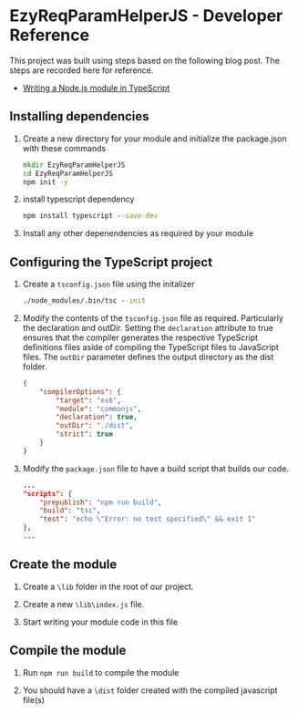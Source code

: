 # EzyReqParamHelperJS - Developer Reference

This project was built using steps based on the following blog post. The steps are recorded here for reference. 

- [Writing a Node.js module in TypeScript](https://www.twilio.com/blog/2017/06/writing-a-node-module-in-typescript.html)

## Installing dependencies

1. Create a new directory for your module and initialize the package.json with these commands

    ```cmd
    mkdir EzyReqParamHelperJS
    cd EzyReqParamHelperJS
    npm init -y
    ```

1. install typescript dependency

    ```cmd
    npm install typescript --save-dev
    ```

1. Install any other depenendencies as required by your module

## Configuring the TypeScript project

1. Create a `tsconfig.json` file using the initalizer

    ```cmd
    ./node_modules/.bin/tsc --init
    ```

1. Modify the contents of the `tsconfig.json` file as required. Particularly the declaration and outDir. Setting the `declaration` attribute to true ensures that the compiler generates the respective TypeScript definitions files aside of compiling the TypeScript files to JavaScript files. The `outDir` parameter defines the output directory as the dist folder.

    ```json
    {
        "compilerOptions": {
            "target": "es6",
            "module": "commonjs",
            "declaration": true,
            "outDir": "./dist",
            "strict": true
        }
    }
    ```

1. Modify the `package.json` file to have a build script that builds our code.

    ```json
    ...
    "scripts": {
        "prepublish": "npm run build",
        "build": "tsc",
        "test": "echo \"Error: no test specified\" && exit 1"
    },
    ...
    ```

## Create the module

1. Create a `\lib` folder in the root of our project.

1. Create a new `\lib\index.js` file.

1. Start writing your module code in this file

## Compile the module

1. Run `npm run build` to compile the module

1. You should have a `\dist` folder created with the compiled javascript file(s)
